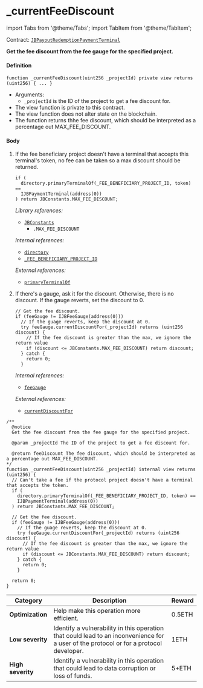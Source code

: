 # _currentFeeDiscount

import Tabs from '@theme/Tabs';
import TabItem from '@theme/TabItem';

Contract: [`JBPayoutRedemptionPaymentTerminal`](/dev/api/v3/contracts/or-payment-terminals/or-abstract/jbpayoutredemptionpaymentterminal/README.md)​‌

<Tabs>
<TabItem value="Step by step" label="Step by step">

**Get the fee discount from the fee gauge for the specified project.**

#### Definition

```
function _currentFeeDiscount(uint256 _projectId) private view returns (uint256) { ... }
```

* Arguments:
  * `_projectId` is the ID of the project to get a fee discount for.
* The view function is private to this contract.
* The view function does not alter state on the blockchain.
* The function returns thhe fee discount, which should be interpreted as a percentage out MAX_FEE_DISCOUNT.

#### Body

1.  If the fee beneficiary project doesn't have a terminal that accepts this terminal's token, no fee can be taken so a max discount should be returned.

    ```
    if (
      directory.primaryTerminalOf(_FEE_BENEFICIARY_PROJECT_ID, token) ==
      IJBPaymentTerminal(address(0))
    ) return JBConstants.MAX_FEE_DISCOUNT;
    ```

    _Library references:_

    * [`JBConstants`](/dev/api/v3/libraries/jbconstants.md)
      * `.MAX_FEE_DISCOUNT`

    _Internal references:_

    * [`directory`](/dev/api/v3/contracts/or-payment-terminals/or-abstract/jbpayoutredemptionpaymentterminal/properties/directory.md)
    * [`_FEE_BENEFICIARY_PROJECT_ID`](/dev/api/v3/contracts/or-payment-terminals/or-abstract/jbpayoutredemptionpaymentterminal/properties/-_fee_beneficiary_project_id.md)

    _External references:_

    * [`primaryTerminalOf`](/dev/api/v3/contracts/jbdirectory/read/primaryterminalof.md)

2.  If there's a gauge, ask it for the discount. Otherwise, there is no discount. If the gauge reverts, set the discount to 0.

    ```
    // Get the fee discount.
    if (feeGauge != IJBFeeGauge(address(0)))
      // If the guage reverts, keep the discount at 0.
      try feeGauge.currentDiscountFor(_projectId) returns (uint256 discount) {
        // If the fee discount is greater than the max, we ignore the return value
        if (discount <= JBConstants.MAX_FEE_DISCOUNT) return discount;
      } catch {
        return 0;
      }
    ```

    _Internal references:_

    * [`feeGauge`](/dev/api/v3/contracts/or-payment-terminals/or-abstract/jbpayoutredemptionpaymentterminal/properties/feegauge.md)

    _External references:_

    * [`currentDiscountFor`](/dev/api/v3/interfaces/ijbfeegauge.md)

</TabItem>

<TabItem value="Code" label="Code">

```
/** 
  @notice
  Get the fee discount from the fee gauge for the specified project.

  @param _projectId The ID of the project to get a fee discount for.
  
  @return feeDiscount The fee discount, which should be interpreted as a percentage out MAX_FEE_DISCOUNT.
*/
function _currentFeeDiscount(uint256 _projectId) internal view returns (uint256) {
  // Can't take a fee if the protocol project doesn't have a terminal that accepts the token.
  if (
    directory.primaryTerminalOf(_FEE_BENEFICIARY_PROJECT_ID, token) ==
    IJBPaymentTerminal(address(0))
  ) return JBConstants.MAX_FEE_DISCOUNT;

  // Get the fee discount.
  if (feeGauge != IJBFeeGauge(address(0)))
    // If the guage reverts, keep the discount at 0.
    try feeGauge.currentDiscountFor(_projectId) returns (uint256 discount) {
      // If the fee discount is greater than the max, we ignore the return value
      if (discount <= JBConstants.MAX_FEE_DISCOUNT) return discount;
    } catch {
      return 0;
    }

  return 0;
}
```

</TabItem>

<TabItem value="Bug bounty" label="Bug bounty">

| Category          | Description                                                                                                                            | Reward |
| ----------------- | -------------------------------------------------------------------------------------------------------------------------------------- | ------ |
| **Optimization**  | Help make this operation more efficient.                                                                                               | 0.5ETH |
| **Low severity**  | Identify a vulnerability in this operation that could lead to an inconvenience for a user of the protocol or for a protocol developer. | 1ETH   |
| **High severity** | Identify a vulnerability in this operation that could lead to data corruption or loss of funds.                                        | 5+ETH  |

</TabItem>

</Tabs>
 
